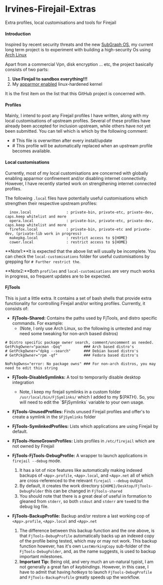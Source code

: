 # Irvines-Firejail-Extras
Extra profiles, local customisations and tools for Firejail

#### Introduction
Inspired by recent security threats and the new [SubGraph OS](https://subgraph.com/), my current long term project is to experiment with building a high-security Os using [Arch Linux](https://www.archlinux.org)

Apart from a commercial Vpn, disk encryption ... etc, the project basically consists of two parts:
1. **Use Firejail to sandbox everything!!!**
1. My [apparmor enabled](https://aur.archlinux.org/pkgbase/linux-hardened-apparmor/) linux-hardened kernel

It is the first item on the list that this GitHub project is concerned with.

#### Profiles
Mainly, I intend to post any Firejail profiles I have written, along with my local customisations of upstream profiles. Several of these profiles have already been accepted for inclusion upstream, while others have not yet been submitted. You can tell which is which by the following comment:
* \# This file is overwritten after every install/update
* \# This profile will be automatically replaced when an upstream profile becomes available.

#### Local customisations
Currently, most of my local customisations are concerned with globally enabling apparmor confinement and/or disabling internet connectivity. However, I have recently started work on strengthening internet connected profiles.

The following `.local` files have potentially useful customisations which strengthen their respective upstream profiles:
```
  inox.local        		: private-bin, private-etc, private-dev, caps.keep whitelist and more
  opera.local       		: private-bin, private-etc, private-dev, caps.keep whitelist and more
  firefox.local     		: private-bin, private-etc and private-dev, (private-lib work in progress)
  makepkg.local     		: restrict access to ${HOME}
  cower.local       		: restrict access to ${HOME}
```

**Note1:**It is expected that the above list will usually be incomplete. You can check the `local-customisations` folder for useful customisations by grepping for `# Further restrict the`.

**Note2:**Both `profiles` and `local-customisations` are very much works in progress, so frequent updates are to be expected.

#### FjTools
This is just a little extra. It contains a set of bash shells that provide extra functionality for controlling Firejail and/or writing profiles. Currently, it consists of:
* **FjTools-Shared:** Contains the paths used by FjTools, and distro specific commands. For example:
  * (Note, I only use Arch Linux, so the following is untested and may need some tweaking for non-arch based distros)
```
# Distro specific package owner search, comment/uncomment as needed.
GetPckgOwner="pacman -Qoq"          ### Arch based distro's
# GetPckgOwner="dpkg --search"      ### Debian based distro's
# GetPckgOwner="rpm -qf"            ### Fedora based distro's

NoPckgOwns="error: No package owns" ### For non-arch distros, you may need to edit this string
```

* **FjTools-DisableSymlinks:** A tool to temporarily disable desktop integration
  * Note, I keep my firejail symlinks in a custom folder `/usr/local/bin/FjSymlinks/` which I added to my ${PATH}. So, you will need to edit the `$FjSymlinks` variable to your own usage.

* **FjTools-UnusedProfiles:** Finds unused Firejail profiles and offer's to create a symlink in the `$FjSymlinks` folder

* **FjTools-SymlinkedProfiles:** Lists which applications are using Firejail by default.

* **FjTools-HomeGrownProfiles:** Lists profiles in `/etc/firejail` which are not owned by Firejail

* **FjTools-FjTools-DebugProfile:** A wrapper to launch applications in `firejail --debug` mode.
  1. It has a lot of nice features like automatically making indexed backups of `<App>.profile`, `<App>.local`, and `<App>.net` all of which are cross-referenced to the relevant `firejail --debug` output
  1. By default, it creates the work directory `${HOME}/Desktop/FjTools-DebugFolder` this can be changed in `FjTools-shared`
  1. You should note that there is a great deal of useful in formation to gleaned from `stderr`, so both `stdout` and `stderr` are `tee`ed to the debug log file.

* **FjTools-BackupProfile:** Backup and/or restore a last working cop of `<App>.profile`, `<App>.local` and `<App>.net`
  1. The difference between this backup function and the one above, is that `FjTools-DebugProfile` automatically backs up an indexed copy of the profile being tested, which may or may not work. This backup function however, has it's own `LastWorkingCopy` sub-folder of the `FjTools-DebugFolder`, and, as the name suggests, is used to backup important milestones.
  1. **Important Tip:** Being old, and very much an un-natural typist, I am not generally a great fan of *keybindings*. However, in this case, I have to admit that having *hotkeys* to launch `FjTools-DebugProfile` and `FjTools-BackupProfile` greatly speeds up the workflow.
